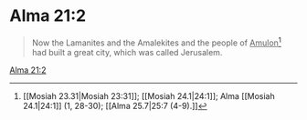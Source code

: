 # Alma 21:2

> Now the Lamanites and the Amalekites and the people of <u>Amulon</u>[^a] had built a great city, which was called Jerusalem.

[Alma 21:2](https://www.churchofjesuschrist.org/study/scriptures/bofm/alma/21?lang=eng&id=p2#p2)


[^a]: [[Mosiah 23.31|Mosiah 23:31]]; [[Mosiah 24.1|24:1]]; Alma [[Mosiah 24.1|24:1]] (1, 28-30); [[Alma 25.7|25:7 (4-9).]]
